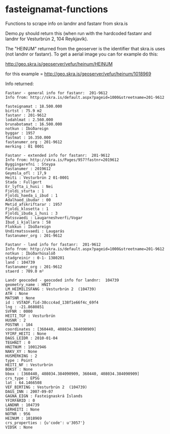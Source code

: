 fasteignamat-functions
======================

Functions to scrape info on landnr and fastanr from skra.is

Demo.py should return this (when run with the hardcoded fastanr and landnr for Vesturbrún 2, 104 Reykjavík).

The "HEINUM" returned from the geoserver is the identifier that skra.is uses (not landnr or fastanr). To get a aerial image you can for example do this:

http://geo.skra.is/geoserver/vefur/heinum/HEINUM

for this example = http://geo.skra.is/geoserver/vefur/heinum/1018969

Info returned:


    Fastanr - general info for fastanr:  201-9612
    Info from: http://skra.is/default.aspx?pageid=1000&streetname=201-9612

    fasteignamat : 18.500.000
    birtst : 75.9 m2
    fastanr : 201-9612
    lodahlmat : 2.560.000
    brunabotamat : 16.500.000
    notkun : Íbúðareign
    byggar : 1957
    fastmat : 16.350.000
    fastanumer_org : 201-9612
    merking : 01 0001
    
    Fastanr - extended info for fastanr:  201-9612
    Info from: http://skra.is/Pages/957?fastnr=2019612
    Byggingarefni : Steypa
    Fastanumer : 2019612
    Geymsla_ofl : 17,9
    Heiti : Vesturbrún 2 01-0001
    Stada : Fullgert
    Er_lyfta_i_husi : Nei
    Fjoldi_sturta : 1
    Fjoldi_haeda_i_ibud : 1
    Adalhaed_ibudar : 00
    Metid_afskriftarar : 1957
    Fjoldi_klosetta : 1
    Fjoldi_ibuda_i_husi : 3
    Matssvaedi : Laugarneshverfi/Vogar
    Ibud_i_kjallara : 58
    Flokkun : Íbúðareign
    Undirmatssvaedi : Laugarás
    fastanumer_org : 201-9612

    Fastanr - land info for fastanr:  201-9612
    Info from: http://skra.is/default.aspx?pageid=1000&streetname=201-9612
    notkun : Íbúðarhúsalóð
    stadgreinir : 0-1- 1380201
    land : 104739
    fastanumer_org : 201-9612
    staerd : 709.0 m²

    Landr geocoded - geocoded info for landnr:  104739
    geometry_name : HNIT
    LM_HEIMILISFANG : Vesturbrún 2  (104739)
    ATH : None
    MATSNR : None
    id : VSTADF.fid-38ccc4ad_138f1e66f4c_69f4
    lng : -21.8680851
    SVFNR : 0000
    HEITI_TGF : Vesturbrún
    HUSNR : 2
    POSTNR : 104
    coordinates : [360440, 408034.384090909]
    YFIRF_HEITI : None
    DAGS_LEIDR : 2010-01-04
    TEGHNIT : 0
    HNITNUM : 10012946
    NAKV_XY : None
    HUSMERKING : 2
    type : Point
    HEITI_NF : Vesturbrún
    BOKST : None
    bbox : [360440, 408034.384090909, 360440, 408034.384090909]
    crs_type : EPSG
    lat : 64.1466508
    VEF_BIRTING : Vesturbrún 2  (104739)
    DAGS_INN : 2007-09-07
    GAGNA_EIGN : Fasteignaskrá Íslands
    YFIRFARID : 0
    LANDNR : 104739
    SERHEITI : None
    NOTNR : 956
    HEINUM : 1018969
    crs_properties : {u'code': u'3057'}
    VIDSK : None
